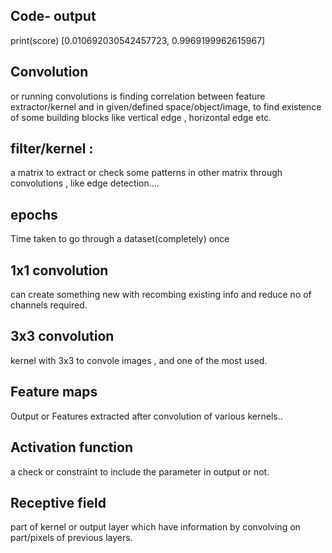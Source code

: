 ## Code- output

print(score)
[0.010692030542457723, 0.9969199962615967]


## Convolution 
 or running convolutions is finding correlation between feature extractor/kernel and in given/defined space/object/image, to find existence of some building blocks like vertical edge , horizontal edge etc.  

## filter/kernel :
   a matrix to extract or check some patterns in other matrix through convolutions , like edge detection…. 

## epochs
   Time taken to go through a dataset(completely) once

## 1x1 convolution
   can create something new with recombing existing info and reduce no of channels required.

## 3x3 convolution
   kernel with 3x3 to convole images , and one of the most used.

## Feature maps
   Output or Features extracted after convolution of various kernels..

## Activation function
   a check or constraint to include the parameter in output or not. 

## Receptive field
   part of kernel or output layer which have information by convolving on part/pixels of previous layers.
